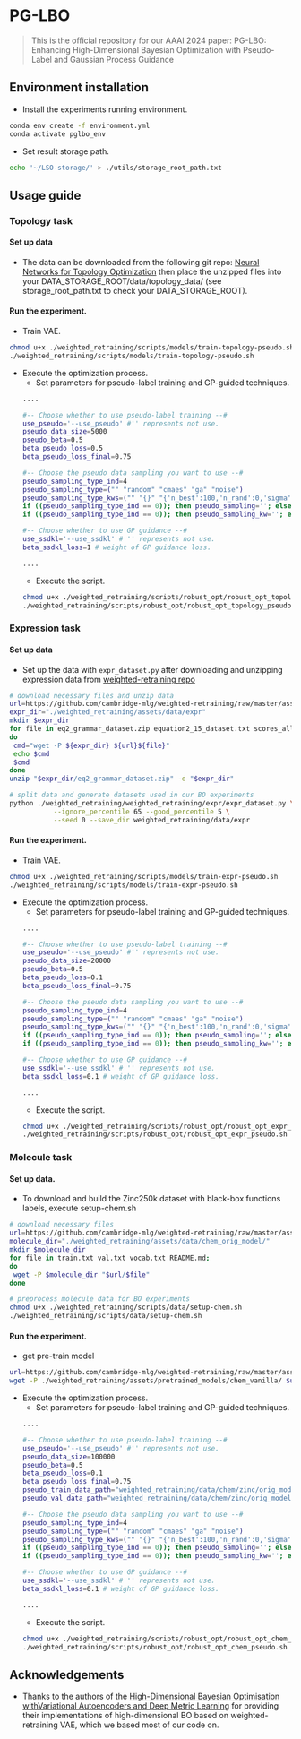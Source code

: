 # PG-LBO
> This is the official repository for our AAAI 2024 paper:
> PG-LBO: Enhancing High-Dimensional Bayesian Optimization with Pseudo-Label and Gaussian Process Guidance
## Environment installation
- Install the experiments running environment.
```bash
conda env create -f environment.yml
conda activate pglbo_env
```
- Set result storage path.
```bash
echo '~/LSO-storage/' > ./utils/storage_root_path.txt
```
## Usage guide
### Topology task
#### Set up data
- The data can be downloaded from the following git repo: [Neural Networks for Topology Optimization](https://github.com/ISosnovik/top) then place the unzipped files into your DATA_STORAGE_ROOT/data/topology_data/ (see storage_root_path.txt to check your DATA_STORAGE_ROOT).
#### Run the experiment.
- Train VAE.
```bash
chmod u+x ./weighted_retraining/scripts/models/train-topology-pseudo.sh
./weighted_retraining/scripts/models/train-topology-pseudo.sh
```
- Execute the optimization process.
    - Set parameters for pseudo-label training and GP-guided techniques.
    ```bash
    ....

    #-- Choose whether to use pseudo-label training --#
    use_pseudo='--use_pseudo' #'' represents not use.
    pseudo_data_size=5000
    pseudo_beta=0.5
    beta_pseudo_loss=0.5
    beta_pseudo_loss_final=0.75

    #-- Choose the pseudo data sampling you want to use --#
    pseudo_sampling_type_ind=4
    pseudo_sampling_type=("" "random" "cmaes" "ga" "noise")
    pseudo_sampling_type_kws=("" "{}" "{'n_best':100,'n_rand':0,'sigma':0.25,'use_bo':False}" "{'n_best':100,'n_rand':0,'use_bo':False}" "{'n_best':100,'n_rand':0,'sigma':0.1,'use_bo':False}")
    if ((pseudo_sampling_type_ind == 0)); then pseudo_sampling=''; else pseudo_sampling="--pseudo_sampling_type ${pseudo_sampling_type[$pseudo_sampling_type_ind]}"; fi
    if ((pseudo_sampling_type_ind == 0)); then pseudo_sampling_kw=''; else pseudo_sampling_kw="--pseudo_sampling_type_kw ${pseudo_sampling_type_kws[$pseudo_sampling_type_ind]}"; fi

    #-- Choose whether to use GP guidance --#
    use_ssdkl='--use_ssdkl' # '' represents not use.
    beta_ssdkl_loss=1 # weight of GP guidance loss.

    ....
    ```
    - Execute the script.
    ```bash
    chmod u+x ./weighted_retraining/scripts/robust_opt/robust_opt_topology_pseudo.sh
    ./weighted_retraining/scripts/robust_opt/robust_opt_topology_pseudo.sh
    ```
### Expression task
#### Set up data
- Set up the data with `expr_dataset.py` after downloading and unzipping expression data from [weighted-retraining repo](https://github.com/cambridge-mlg/weighted-retraining/tree/master/assets/data/expr)
```bash
# download necessary files and unzip data
url=https://github.com/cambridge-mlg/weighted-retraining/raw/master/assets/data/expr/
expr_dir="./weighted_retraining/assets/data/expr"
mkdir $expr_dir
for file in eq2_grammar_dataset.zip equation2_15_dataset.txt scores_all.npz;
do
 cmd="wget -P ${expr_dir} ${url}${file}"
 echo $cmd 
 $cmd
done
unzip "$expr_dir/eq2_grammar_dataset.zip" -d "$expr_dir"

# split data and generate datasets used in our BO experiments
python ./weighted_retraining/weighted_retraining/expr/expr_dataset.py \
           --ignore_percentile 65 --good_percentile 5 \
           --seed 0 --save_dir weighted_retraining/data/expr
```
#### Run the experiment.
- Train VAE.
```bash
chmod u+x ./weighted_retraining/scripts/models/train-expr-pseudo.sh
./weighted_retraining/scripts/models/train-expr-pseudo.sh
```
- Execute the optimization process.
    - Set parameters for pseudo-label training and GP-guided techniques.
    ```bash
    ....

    #-- Choose whether to use pseudo-label training --#
    use_pseudo='--use_pseudo' #'' represents not use.
    pseudo_data_size=20000
    pseudo_beta=0.5
    beta_pseudo_loss=0.1
    beta_pseudo_loss_final=0.75

    #-- Choose the pseudo data sampling you want to use --#
    pseudo_sampling_type_ind=4
    pseudo_sampling_type=("" "random" "cmaes" "ga" "noise")
    pseudo_sampling_type_kws=("" "{}" "{'n_best':100,'n_rand':0,'sigma':0.25,'use_bo':False}" "{'n_best':100,'n_rand':0,'use_bo':False}" "{'n_best':100,'n_rand':0,'sigma':0.1,'use_bo':False}")
    if ((pseudo_sampling_type_ind == 0)); then pseudo_sampling=''; else pseudo_sampling="--pseudo_sampling_type ${pseudo_sampling_type[$pseudo_sampling_type_ind]}"; fi
    if ((pseudo_sampling_type_ind == 0)); then pseudo_sampling_kw=''; else pseudo_sampling_kw="--pseudo_sampling_type_kw ${pseudo_sampling_type_kws[$pseudo_sampling_type_ind]}"; fi

    #-- Choose whether to use GP guidance --#
    use_ssdkl='--use_ssdkl' # '' represents not use.
    beta_ssdkl_loss=0.1 # weight of GP guidance loss.

    ....
    ```
    - Execute the script.
    ```bash
    chmod u+x ./weighted_retraining/scripts/robust_opt/robust_opt_expr_pseudo.sh
    ./weighted_retraining/scripts/robust_opt/robust_opt_expr_pseudo.sh
    ```
### Molecule task
#### Set up data.
- To download and build the Zinc250k dataset with black-box functions labels, execute setup-chem.sh
```bash
# download necessary files
url=https://github.com/cambridge-mlg/weighted-retraining/raw/master/assets/data/chem_orig_model
molecule_dir="./weighted_retraining/assets/data/chem_orig_model/"
mkdir $molecule_dir
for file in train.txt val.txt vocab.txt README.md;
do
 wget -P $molecule_dir "$url/$file"
done

# preprocess molecule data for BO experiments
chmod u+x ./weighted_retraining/scripts/data/setup-chem.sh
./weighted_retraining/scripts/data/setup-chem.sh
```
#### Run the experiment.
- get pre-train model
```bash
url=https://github.com/cambridge-mlg/weighted-retraining/raw/master/assets/pretrained_models/chem.ckpt
wget -P ./weighted_retraining/assets/pretrained_models/chem_vanilla/ $url
```
- Execute the optimization process.
    - Set parameters for pseudo-label training and GP-guided techniques.
    ```bash
    ....

    #-- Choose whether to use pseudo-label training --#
    use_pseudo='--use_pseudo' #'' represents not use.
    pseudo_data_size=100000
    pseudo_beta=0.5
    beta_pseudo_loss=0.1
    beta_pseudo_loss_final=0.75
    pseudo_train_data_path="weighted_retraining/data/chem/zinc/orig_model/tensors_train_pseudo"
    pseudo_val_data_path="weighted_retraining/data/chem/zinc/orig_model/tensors_val_pseudo"

    #-- Choose the pseudo data sampling you want to use --#
    pseudo_sampling_type_ind=4
    pseudo_sampling_type=("" "random" "cmaes" "ga" "noise")
    pseudo_sampling_type_kws=("" "{}" "{'n_best':100,'n_rand':0,'sigma':0.25,'use_bo':False}" "{'n_best':100,'n_rand':0,'use_bo':False}" "{'n_best':100,'n_rand':0,'sigma':0.1,'use_bo':False}")
    if ((pseudo_sampling_type_ind == 0)); then pseudo_sampling=''; else pseudo_sampling="--pseudo_sampling_type ${pseudo_sampling_type[$pseudo_sampling_type_ind]}"; fi
    if ((pseudo_sampling_type_ind == 0)); then pseudo_sampling_kw=''; else pseudo_sampling_kw="--pseudo_sampling_type_kw ${pseudo_sampling_type_kws[$pseudo_sampling_type_ind]}"; fi

    #-- Choose whether to use GP guidance --#
    use_ssdkl='--use_ssdkl' # '' represents not use.
    beta_ssdkl_loss=0.1 # weight of GP guidance loss.

    ....
    ```
    - Execute the script.
    ```bash
    chmod u+x ./weighted_retraining/scripts/robust_opt/robust_opt_chem_pseudo.sh
    ./weighted_retraining/scripts/robust_opt/robust_opt_chem_pseudo.sh
    ```
## Acknowledgements
- Thanks to the authors of the [High-Dimensional Bayesian Optimisation withVariational Autoencoders and Deep Metric Learning](https://github.com/huawei-noah/HEBO/tree/master/T-LBO) for providing their implementations of high-dimensional BO based on weighted-retraining VAE, which we based most of our code on.
